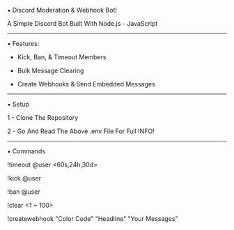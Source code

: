 ▪︎ Discord Moderation & Webhook Bot!

A Simple Discord Bot Built With Node.js - JavaScript

---

▪︎ Features:

- Kick, Ban, & Timeout Members

- Bulk Message Clearing

- Create Webhooks & Send Embedded Messages

---

▪︎ Setup

1 - Clone The Repository

2 - Go And Read The Above .env File For Full INFO!

---

▪︎ Commands

!timeout @user <60s,24h,30d>

!kick @user

!ban @user

!clear <1 ~ 100>

!createwebhook <WebhookURL> "Color Code" "Headline" "Your Messages"
